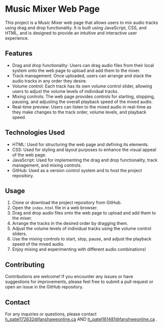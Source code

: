 # Music Mixer Web Page

This project is a Music Mixer web page that allows users to mix audio tracks using drag and drop functionality. It is built using JavaScript, CSS, and HTML, and is designed to provide an intuitive and interactive user experience.

## Features

- Drag and drop functionality: Users can drag audio files from their local system onto the web page to upload and add them to the mixer.
- Track management: Once uploaded, users can arrange and stack the audio tracks in any order they desire.
- Volume control: Each track has its own volume control slider, allowing users to adjust the volume levels of individual tracks.
- Mixing controls: The web page provides controls for starting, stopping, pausing, and adjusting the overall playback speed of the mixed audio.
- Real-time preview: Users can listen to the mixed audio in real-time as they make changes to the track order, volume levels, and playback speed.

## Technologies Used

- HTML: Used for structuring the web page and defining its elements.
- CSS: Used for styling and layout purposes to enhance the visual appeal of the web page.
- JavaScript: Used for implementing the drag and drop functionality, track management, and mixing controls.
- GitHub: Used as a version control system and to host the project repository.

## Usage

1. Clone or download the project repository from GitHub.
2. Open the `index.html` file in a web browser.
3. Drag and drop audio files onto the web page to upload and add them to the mixer.
4. Arrange the tracks in the desired order by dragging them.
5. Adjust the volume levels of individual tracks using the volume control sliders.
6. Use the mixing controls to start, stop, pause, and adjust the playback speed of the mixed audio.
7. Enjoy mixing and experimenting with different audio combinations!

## Contributing

Contributions are welcome! If you encounter any issues or have suggestions for improvements, please feel free to submit a pull request or open an issue in the GitHub repository.

## Contact

For any inquiries or questions, please contact h_patel172632@fanshaweonline.ca AND h_patel161481@fanshweonline.ca . 

